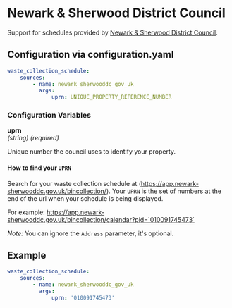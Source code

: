 # Newark & Sherwood District Council

Support for schedules provided by [Newark & Sherwood District Council](https://app.newark-sherwooddc.gov.uk/bincollection/).

## Configuration via configuration.yaml

```yaml
waste_collection_schedule:
    sources:
        - name: newark_sherwooddc_gov_uk
          args:
              uprn: UNIQUE_PROPERTY_REFERENCE_NUMBER
```

### Configuration Variables

**uprn**  
_(string) (required)_

Unique number the council uses to identify your property.

#### How to find your `UPRN`

Search for your waste collection schedule at (https://app.newark-sherwooddc.gov.uk/bincollection/). Your `UPRN` is the set of numbers at the end of the url when your schedule is being displayed.

For example: https://app.newark-sherwooddc.gov.uk/bincollection/calendar?pid=`010091745473`

_Note:_ You can ignore the `Address` parameter, it's optional.

## Example

```yaml
waste_collection_schedule:
    sources:
        - name: newark_sherwooddc_gov_uk
          args:
              uprn: '010091745473'
```
